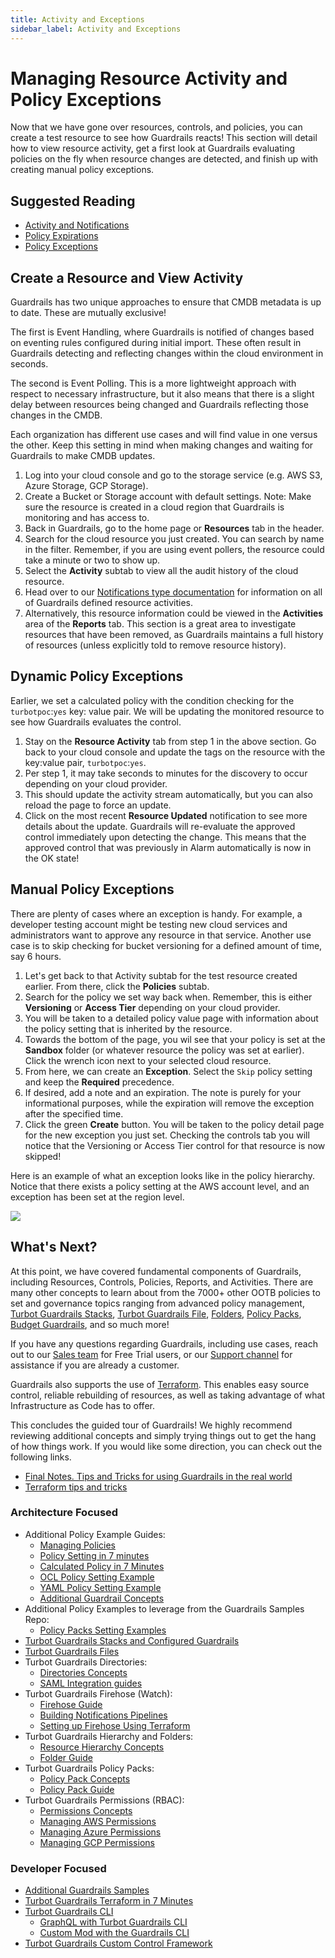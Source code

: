 ```yaml
---
title: Activity and Exceptions
sidebar_label: Activity and Exceptions
---
```


# Managing Resource Activity and Policy Exceptions

Now that we have gone over resources, controls, and policies, you can create a test resource to see how Guardrails reacts! This section will detail how to view resource activity, get a first look at Guardrails evaluating policies on the fly when resource changes are detected, and finish up with creating manual policy exceptions.

## Suggested Reading

- [Activity and Notifications](concepts/notifications)
- [Policy Expirations](concepts/policies/values-settings#expiration)
- [Policy Exceptions](guides/managing-policies#creating-an-exception)

## Create a Resource and View Activity

Guardrails has two unique approaches to ensure that CMDB metadata is up to date. These are mutually exclusive!

The first is Event Handling, where Guardrails is notified of changes based on eventing rules configured during initial import. These often result in Guardrails detecting and reflecting changes within the cloud environment in seconds.

The second is Event Polling. This is a more lightweight approach with respect to necessary infrastructure, but it also means that there is a slight delay between resources being changed and Guardrails reflecting those changes in the CMDB.

Each organization has different use cases and will find value in one versus the other. Keep this setting in mind when making changes and waiting for Guardrails to make CMDB updates.

1. Log into your cloud console and go to the storage service (e.g. AWS S3, Azure Storage, GCP Storage).
2. Create a Bucket or Storage account with default settings. Note: Make sure the resource is created in a cloud region that Guardrails is monitoring and has access to.
3. Back in Guardrails, go to the home page or **Resources** tab in the header.
4. Search for the cloud resource you just created. You can search by name in the filter. Remember, if you are using event pollers, the resource could take a minute or two to show up.
5. Select the **Activity** subtab to view all the audit history of the cloud resource.
6. Head over to our [Notifications type documentation](concepts/notifications#notification-types) for information on all of Guardrails defined resource activities.
7. Alternatively, this resource information could be viewed in the **Activities** area of the **Reports** tab. This section is a great area to investigate resources that have been removed, as Guardrails maintains a full history of resources (unless explicitly told to remove resource history).

## Dynamic Policy Exceptions

Earlier, we set a calculated policy with the condition checking for the `turbotpoc`:`yes` key: value pair. We will be updating the monitored resource to see how Guardrails evaluates the control.

1. Stay on the **Resource Activity** tab from step 1 in the above section. Go back to your cloud console and update the tags on the resource with the key:value pair, `turbotpoc`:`yes`.
2. Per step 1, it may take seconds to minutes for the discovery to occur depending on your cloud provider.
3. This should update the activity stream automatically, but you can also reload the page to force an update.
4. Click on the most recent **Resource Updated** notification to see more details about the update. Guardrails will re-evaluate the approved control immediately upon detecting the change. This means that the approved control that was previously in Alarm automatically is now in the OK state!

## Manual Policy Exceptions

There are plenty of cases where an exception is handy. For example, a developer testing account might be testing new cloud services and administrators want to approve any resource in that service. Another use case is to skip checking for bucket versioning for a defined amount of time, say 6 hours.

1. Let's get back to that Activity subtab for the test resource created earlier. From there, click the **Policies** subtab.
2. Search for the policy we set way back when. Remember, this is either **Versioning** or **Access Tier** depending on your cloud provider.
3. You will be taken to a detailed policy value page with information about the policy setting that is inherited by the resource.
4. Towards the bottom of the page, you wil see that your policy is set at the **Sandbox** folder (or whatever resource the policy was set at earlier). Click the wrench icon next to your selected cloud resource.
5. From here, we can create an **Exception**. Select the `Skip` policy setting and keep the **Required** precedence.
6. If desired, add a note and an expiration. The note is purely for your informational purposes, while the expiration will remove the exception after the specified time.
7. Click the green **Create** button. You will be taken to the policy detail page for the new exception you just set. Checking the controls tab you will notice that the Versioning or Access Tier control for that resource is now skipped!

Here is an example of what an exception looks like in the policy hierarchy. Notice that there exists a policy setting at the AWS account level, and an exception has been set at the region level.

![](/images/docs/guardrails/exception-example.png)

## What's Next?

At this point, we have covered fundamental components of Guardrails, including Resources, Controls, Policies, Reports, and Activities. There are many other concepts to learn about from the 7000+ other OOTB policies to set and governance topics ranging from advanced policy management, [Turbot Guardrails Stacks](guides/network-stack), [Turbot Guardrails File](guides/files), [Folders](concepts/resources/hierarchy), [Policy Packs](concepts/resources/policy-packs), [Budget Guardrails](concepts/guardrails/budget), and so much more!

If you have any questions regarding Guardrails, including use cases, reach out to our [Sales team](mailto:sales+poc@turbot.com) for Free Trial users, or our [Support channel](mailto:help@turbot.com) for assistance if you are already a customer.

Guardrails also supports the use of [Terraform](getting-started/terraform-for-everything). This enables easy source control, reliable rebuilding of resources, as well as taking advantage of what Infrastructure as Code has to offer.

This concludes the guided tour of Guardrails! We highly recommend reviewing additional concepts and simply trying things out to get the hang of how things work. If you would like some direction, you can check out the following links.

- [Final Notes. Tips and Tricks for using Guardrails in the real world](getting-started/next)
- [Terraform tips and tricks](getting-started/terraform-for-everything)

### Architecture Focused

- Additional Policy Example Guides:
  - [Managing Policies](guides/managing-policies)
  - [Policy Setting in 7 minutes](7-minute-labs/set-policy)
  - [Calculated Policy in 7 Minutes](7-minute-labs/calc-policy)
  - [OCL Policy Setting Example](guides/managing-policies/OCL)
  - [YAML Policy Setting Example](guides/managing-policies/YAML)
  - [Additional Guardrail Concepts](concepts/guardrails)
- Additional Policy Examples to leverage from the Guardrails Samples Repo:
  - [Policy Packs Setting Examples](https://github.com/turbot/guardrails-samples/tree/main/policy_packs)
- [Turbot Guardrails Stacks and Configured Guardrails](concepts/guardrails/configured)
- [Turbot Guardrails Files](guides/files)
- Turbot Guardrails Directories:
  - [Directories Concepts](concepts/iam/authentication)
  - [SAML Integration guides](guides/directories#saml-providers)
- Turbot Guardrails Firehose (Watch):
  - [Firehose Guide](guides/firehose)
  - [Building Notifications Pipelines](guides/firehose/pipelines)
  - [Setting up Firehose Using Terraform](https://github.com/turbot/guardrails-samples/tree/main/mod_examples/firehose-aws-sns/setup/terraform)
- Turbot Guardrails Hierarchy and Folders:
  - [Resource Hierarchy Concepts](concepts/resources/hierarchy)
  - [Folder Guide](guides/working-with-folders)
- Turbot Guardrails Policy Packs:
  - [Policy Pack Concepts](concepts/resources/policy-packs)
  - [Policy Pack Guide](guides/policy-packs)
- Turbot Guardrails Permissions (RBAC):
  - [Permissions Concepts](concepts/iam/permissions)
  - [Managing AWS Permissions](integrations/aws/permissions)
  - [Managing Azure Permissions](integrations/azure/permissions)
  - [Managing GCP Permissions](integrations/gcp/permissions)

### Developer Focused

- [Additional Guardrails Samples](https://github.com/turbot/guardrails-samples/tree/main/api_examples)
- [Turbot Guardrails Terraform in 7 Minutes](7-minute-labs/terraform)
- [Turbot Guardrails CLI](reference/cli)
  - [GraphQL with Turbot Guardrails CLI](7-minute-labs/cli#query-turbot-with-turbot-graphql)
  - [Custom Mod with the Guardrails CLI](7-minute-labs/cli#build-and-publish-a-mod)
- [Turbot Guardrails Custom Control Framework](7-minute-labs/custom-mod)
